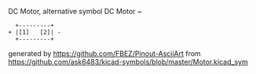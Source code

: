 DC Motor, alternative symbol
DC Motor
~


	  +---------+
	+ |[1]   [2]| -
	  +---------+


generated by https://github.com/FBEZ/Pinout-AsciiArt from https://github.com/ask6483/kicad-symbols/blob/master/Motor.kicad_sym
